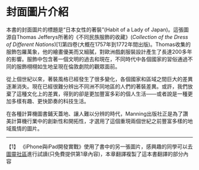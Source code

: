 # 封面圖片介紹

本書的封面圖片的標題是“日本女性的著裝”(Habit of a Lady of Japan)。這張圖源自Thomas Jefferys所著的《不同民族服飾的收藏》(*Collection of the Dress of Different Nations*)[1]第四卷(大概在1757年到1772年間出版)。Thomas收集的服飾包羅萬象，他的繪畫優美而又細膩，對歐洲戲劇服裝設計產生了長達200多年的影響。服飾中包含著一個文明的過去和現在，不同時代中各個國家的習俗通過不同的服飾栩栩如生地呈現在倫敦劇院的觀眾面前。

從上個世紀以來，著裝風格已經發生了很多變化，各個國家和區域之間巨大的差異逐漸消失。現在已經很難分辨出不同洲不同地區的人們的著裝差異。或許，我們放棄了這種文化上的差異，得到的卻是更加豐富多彩的個人生活——或者說是一種更加多樣有趣、更快節奏的科技生活。

在各種計算機圖書鋪天蓋地、讓人難以分辨的時代，Manning出版社正是為了讚美計算機行業中的創新性和開拓性，才選用了這個重現兩個世紀之前豐富多樣的地域風情的圖片。

----------

【1】 《iPhone與iPad開發實戰》使用了書中的另一張圖片，感興趣的同學可以去[圖靈社區](http://www.ituring.com.cn/article/39923)進行試讀(只免費提供第1章內容)，本章翻譯複製了這本書翻譯的部分內容
